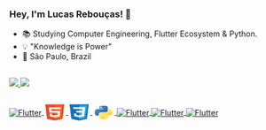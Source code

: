 ### Hey, I'm Lucas Rebouças! 👋

- 📚 Studying Computer Engineering, Flutter Ecosystem & Python.
- 💡 "Knowledge is Power"
- 📌 São Paulo, Brazil

##

<div>
  <a href="https://github.com/LucasReb">
  <img height="180em" src= "https://github-readme-stats.vercel.app/api?username=LucasReb&count_private=true&show_icons=true&theme=midnight-purple"/>
  <img height="180em" src= "https://github-readme-stats.vercel.app/api/top-langs/?username=LucasReb&layout=compact&theme=midnight-purple"/>  
</div>
  
 ##
  <img align="center" alt="Flutter" height="30" width="40" src="https://cdn.jsdelivr.net/gh/devicons/devicon/icons/git/git-original.svg">
  <img align="center" alt="HTML" height="30" width="40" src="https://raw.githubusercontent.com/devicons/devicon/master/icons/html5/html5-original.svg">
  <img align="center" alt="CSS" height="30" width="40" src="https://raw.githubusercontent.com/devicons/devicon/master/icons/css3/css3-original.svg">
  <img align="center" alt="Python" height="30" width="40" src="https://raw.githubusercontent.com/devicons/devicon/master/icons/python/python-original.svg">
  <img align="center" alt="Flutter" height="30" width="40" src="https://cdn.jsdelivr.net/gh/devicons/devicon/icons/flutter/flutter-original.svg">
  <img align="center" alt="Flutter" height="30" width="40" src="https://cdn.jsdelivr.net/gh/devicons/devicon/icons/firebase/firebase-plain.svg">
  <img align="center" alt="Flutter" height="30" width="40" src="https://cdn.jsdelivr.net/gh/devicons/devicon/icons/dart/dart-original.svg">
</div>

